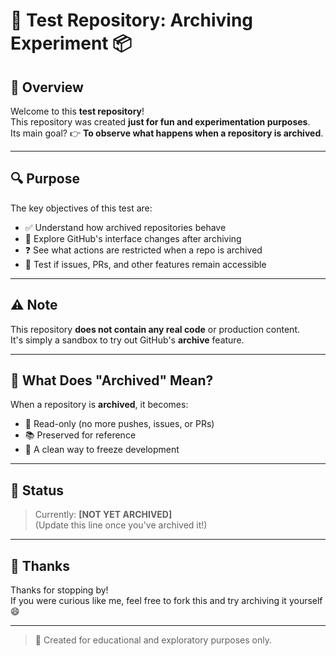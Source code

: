 # 🧪 Test Repository: Archiving Experiment 📦

## 📘 Overview

Welcome to this **test repository**!  
This repository was created **just for fun and experimentation purposes**.  
Its main goal? 👉 **To observe what happens when a repository is archived**.

---

## 🔍 Purpose

The key objectives of this test are:

- ✅ Understand how archived repositories behave
- 📁 Explore GitHub's interface changes after archiving
- ❓ See what actions are restricted when a repo is archived
- 🧰 Test if issues, PRs, and other features remain accessible

---

## ⚠️ Note

This repository **does not contain any real code** or production content.  
It's simply a sandbox to try out GitHub's **archive** feature.

---

## 🧊 What Does "Archived" Mean?

When a repository is **archived**, it becomes:

- 🛑 Read-only (no more pushes, issues, or PRs)
- 📚 Preserved for reference
- 🧼 A clean way to freeze development

---

## 🧪 Status

> Currently: **[NOT YET ARCHIVED]**  
(Update this line once you've archived it!)

---

## 🙌 Thanks

Thanks for stopping by!  
If you were curious like me, feel free to fork this and try archiving it yourself 😄

---

> 📅 Created for educational and exploratory purposes only.
